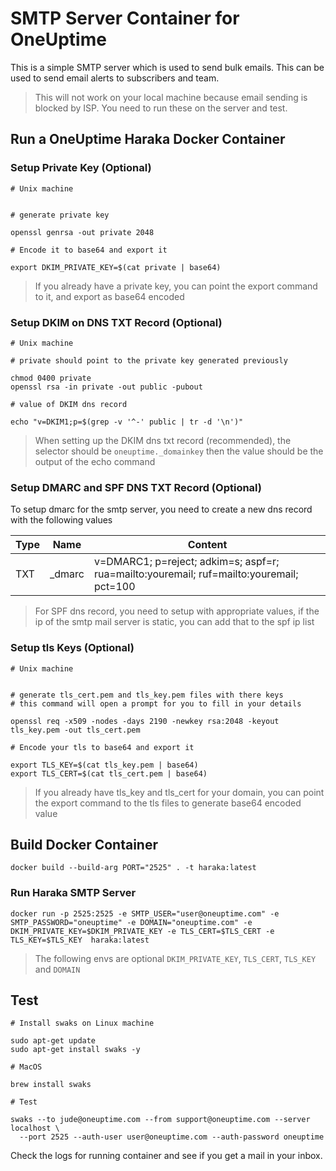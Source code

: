 # SMTP Server Container for OneUptime

This is a simple SMTP server which is used to send bulk emails. This can be used to send email alerts to subscribers and team.

> This will not work on your local machine because email sending is blocked by ISP. You need to run these on the server and test.

## Run a OneUptime Haraka Docker Container

### Setup Private Key (Optional)

```
# Unix machine


# generate private key

openssl genrsa -out private 2048

# Encode it to base64 and export it

export DKIM_PRIVATE_KEY=$(cat private | base64)

```

> If you already have a private key, you can point the export command to it, and export as base64 encoded

### Setup DKIM on DNS TXT Record (Optional)

```
# Unix machine

# private should point to the private key generated previously

chmod 0400 private
openssl rsa -in private -out public -pubout

# value of DKIM dns record

echo "v=DKIM1;p=$(grep -v '^-' public | tr -d '\n')"

```

> When setting up the DKIM dns txt record (recommended), the selector should be `oneuptime._domainkey` then the value should be the output of the echo command

### Setup DMARC and SPF DNS TXT Record (Optional)

To setup dmarc for the smtp server, you need to create a new dns record with the following values

| Type | Name    | Content                                                                                  |
| ---- | ------- | ---------------------------------------------------------------------------------------- |
| TXT  | \_dmarc | v=DMARC1; p=reject; adkim=s; aspf=r; rua=mailto:youremail; ruf=mailto:youremail; pct=100 |

> For SPF dns record, you need to setup with appropriate values, if the ip of the smtp mail server is static, you can add that to the spf ip list

### Setup tls Keys (Optional)

```
# Unix machine


# generate tls_cert.pem and tls_key.pem files with there keys
# this command will open a prompt for you to fill in your details

openssl req -x509 -nodes -days 2190 -newkey rsa:2048 -keyout tls_key.pem -out tls_cert.pem

# Encode your tls to base64 and export it

export TLS_KEY=$(cat tls_key.pem | base64)
export TLS_CERT=$(cat tls_cert.pem | base64)

```

> If you already have tls_key and tls_cert for your domain, you can point the export command to the tls files to generate base64 encoded value

## Build Docker Container

```
docker build --build-arg PORT="2525" . -t haraka:latest
```

### Run Haraka SMTP Server

```
docker run -p 2525:2525 -e SMTP_USER="user@oneuptime.com" -e SMTP_PASSWORD="oneuptime" -e DOMAIN="oneuptime.com" -e DKIM_PRIVATE_KEY=$DKIM_PRIVATE_KEY -e TLS_CERT=$TLS_CERT -e TLS_KEY=$TLS_KEY  haraka:latest
```

> The following envs are optional `DKIM_PRIVATE_KEY`, `TLS_CERT`, `TLS_KEY` and `DOMAIN`

## Test

```
# Install swaks on Linux machine

sudo apt-get update
sudo apt-get install swaks -y

# MacOS

brew install swaks

# Test

swaks --to jude@oneuptime.com --from support@oneuptime.com --server localhost \
  --port 2525 --auth-user user@oneuptime.com --auth-password oneuptime

```

Check the logs for running container and see if you get a mail in your inbox.
